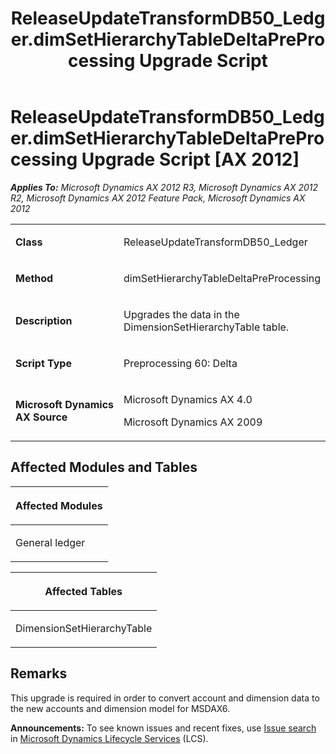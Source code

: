 ﻿---
title: ReleaseUpdateTransformDB50_Ledger.dimSetHierarchyTableDeltaPreProcessing Upgrade Script
TOCTitle: ReleaseUpdateTransformDB50_Ledger.dimSetHierarchyTableDeltaPreProcessing Upgrade Script
ms:assetid: 4c0b372f-4f3d-7778-7a4d-2d6f75033c45
ms:mtpsurl: https://msdn.microsoft.com/en-us/library/JJ685400(v=AX.60)
ms:contentKeyID: 49708095
ms.date: 05/18/2015
mtps_version: v=AX.60
---

# ReleaseUpdateTransformDB50\_Ledger.dimSetHierarchyTableDeltaPreProcessing Upgrade Script [AX 2012]


_**Applies To:** Microsoft Dynamics AX 2012 R3, Microsoft Dynamics AX 2012 R2, Microsoft Dynamics AX 2012 Feature Pack, Microsoft Dynamics AX 2012_

<table>
<colgroup>
<col style="width: 50%" />
<col style="width: 50%" />
</colgroup>
<tbody>
<tr class="odd">
<td><p><strong>Class</strong></p></td>
<td><p>ReleaseUpdateTransformDB50_Ledger</p></td>
</tr>
<tr class="even">
<td><p><strong>Method</strong></p></td>
<td><p>dimSetHierarchyTableDeltaPreProcessing</p></td>
</tr>
<tr class="odd">
<td><p><strong>Description</strong></p></td>
<td><p>Upgrades the data in the DimensionSetHierarchyTable table.</p></td>
</tr>
<tr class="even">
<td><p><strong>Script Type</strong></p></td>
<td><p>Preprocessing 60: Delta</p></td>
</tr>
<tr class="odd">
<td><p><strong>Microsoft Dynamics AX Source</strong></p></td>
<td><p>Microsoft Dynamics AX 4.0</p>
<p>Microsoft Dynamics AX 2009</p></td>
</tr>
</tbody>
</table>


## Affected Modules and Tables

<table>
<colgroup>
<col style="width: 100%" />
</colgroup>
<thead>
<tr class="header">
<th><p>Affected Modules</p></th>
</tr>
</thead>
<tbody>
<tr class="odd">
<td><p>General ledger</p></td>
</tr>
</tbody>
</table>


<table>
<colgroup>
<col style="width: 100%" />
</colgroup>
<thead>
<tr class="header">
<th><p>Affected Tables</p></th>
</tr>
</thead>
<tbody>
<tr class="odd">
<td><p>DimensionSetHierarchyTable</p></td>
</tr>
</tbody>
</table>


## Remarks

This upgrade is required in order to convert account and dimension data to the new accounts and dimension model for MSDAX6.

  
**Announcements:** To see known issues and recent fixes, use [Issue search](http://go.microsoft.com/fwlink/?linkid=389258) in [Microsoft Dynamics Lifecycle Services](http://go.microsoft.com/fwlink/?linkid=306505) (LCS).

